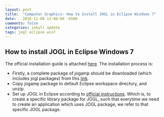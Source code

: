 ```yaml
---
layout: post
title:  "Computer Graphics: How to Install JOGL in Eclipse Windows 7"
date:   2016-11-08 13:00:00 -0500
comments: false
categories: jekyll update
tags: jogl eclipse win7
---
```


## How to install JOGL in Eclipse Windows 7
The official installation guide is attached [here](http://jogamp.org/wiki/index.php/Downloading_and_installing_JOGL).
The installation process is:
- Firstly, a complete package of jogamp should be downloaded (which includes jogl packages) from this [link]( https://jogamp.org/deployment/jogamp-current/archive/jogamp-all-platforms.7z).
- Copy jogamp package to default Eclipse workspace directory, and unzip.
- Set up JOGL in Eclipse according to [official instructions](https://jogamp.org/wiki/index.php/Setting_up_a_JogAmp_project_in_your_favorite_IDE#Eclipse_IDE_project). Which is, to create a specific library package for JOGL, such that everytime we need to create an application which uses JOGL package, we refer to that specific JOGL package.
